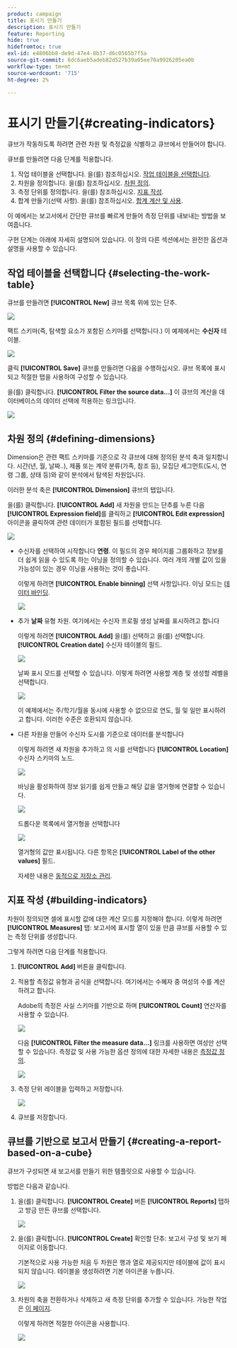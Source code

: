 ```yaml
---
product: campaign
title: 표시기 만들기
description: 표시기 만들기
feature: Reporting
hide: true
hidefromtoc: true
exl-id: e4806bb8-de9d-47e4-8b37-d6c0565b7f5a
source-git-commit: 6dc6aeb5adeb82d527b39a05ee70a9926205ea0b
workflow-type: tm+mt
source-wordcount: '715'
ht-degree: 2%

---
```


# 표시기 만들기{#creating-indicators}



큐브가 작동하도록 하려면 관련 차원 및 측정값을 식별하고 큐브에서 만들어야 합니다.

큐브를 만들려면 다음 단계를 적용합니다.

1. 작업 테이블을 선택합니다. 을(를) 참조하십시오. [작업 테이블을 선택합니다](#selecting-the-work-table).
1. 차원을 정의합니다. 을(를) 참조하십시오. [차원 정의](#defining-dimensions).
1. 측정 단위를 정의합니다. 을(를) 참조하십시오. [지표 작성](#building-indicators).
1. 합계 만들기(선택 사항). 을(를) 참조하십시오. [합계 계산 및 사용](../../reporting/using/concepts-and-methodology.md#calculating-and-using-aggregates).

이 예에서는 보고서에서 간단한 큐브를 빠르게 만들어 측정 단위를 내보내는 방법을 보여줍니다.

구현 단계는 아래에 자세히 설명되어 있습니다. 이 장의 다른 섹션에서는 완전한 옵션과 설명을 사용할 수 있습니다.

## 작업 테이블을 선택합니다 {#selecting-the-work-table}

큐브를 만들려면 **[!UICONTROL New]** 큐브 목록 위에 있는 단추.

![](assets/s_advuser_cube_create.png)

팩트 스키마(즉, 탐색할 요소가 포함된 스키마를 선택합니다.) 이 예제에서는 **수신자** 테이블.

![](assets/s_advuser_cube_wz_02.png)

클릭 **[!UICONTROL Save]** 큐브를 만들려면 다음을 수행하십시오. 큐브 목록에 표시되고 적절한 탭을 사용하여 구성할 수 있습니다.

을(를) 클릭합니다. **[!UICONTROL Filter the source data...]** 이 큐브의 계산을 데이터베이스의 데이터 선택에 적용하는 링크입니다.

![](assets/s_advuser_cube_wz_03.png)

## 차원 정의 {#defining-dimensions}

Dimension은 관련 팩트 스키마를 기준으로 각 큐브에 대해 정의된 분석 축과 일치합니다. 시간(년, 월, 날짜..), 제품 또는 계약 분류(가족, 참조 등), 모집단 세그먼트(도시, 연령 그룹, 상태 등)와 같이 분석에서 탐색된 차원입니다.

이러한 분석 축은 **[!UICONTROL Dimension]** 큐브의 탭입니다.

을(를) 클릭합니다. **[!UICONTROL Add]** 새 차원을 만드는 단추를 누른 다음 **[!UICONTROL Expression field]**&#x200B;를 클릭하고 **[!UICONTROL Edit expression]** 아이콘을 클릭하여 관련 데이터가 포함된 필드를 선택합니다.

![](assets/s_advuser_cube_wz_04.png)

* 수신자를 선택하여 시작합니다 **연령**. 이 필드의 경우 페이지를 그룹화하고 정보를 더 쉽게 읽을 수 있도록 하는 이닝을 정의할 수 있습니다. 여러 개의 개별 값이 있을 가능성이 있는 경우 이닝을 사용하는 것이 좋습니다.

   이렇게 하려면 **[!UICONTROL Enable binning]** 선택 사항입니다. 이닝 모드는 [데이터 바인딩](../../reporting/using/concepts-and-methodology.md#data-binning).

   ![](assets/s_advuser_cube_wz_05.png)

* 추가 **날짜** 유형 차원. 여기에서는 수신자 프로필 생성 날짜를 표시하려고 합니다

   이렇게 하려면 **[!UICONTROL Add]** 을(를) 선택하고 을(를) 선택합니다. **[!UICONTROL Creation date]** 수신자 테이블의 필드.

   ![](assets/s_advuser_cube_wz_06.png)

   날짜 표시 모드를 선택할 수 있습니다. 이렇게 하려면 사용할 계층 및 생성할 레벨을 선택합니다.

   ![](assets/s_advuser_cube_wz_07.png)

   이 예제에서는 주/학기/월을 동시에 사용할 수 없으므로 연도, 월 및 일만 표시하려고 합니다. 이러한 수준은 호환되지 않습니다.

* 다른 차원을 만들어 수신자 도시를 기준으로 데이터를 분석합니다

   이렇게 하려면 새 차원을 추가하고 의 시를 선택합니다 **[!UICONTROL Location]** 수신자 스키마의 노드.

   ![](assets/s_advuser_cube_wz_08.png)

   바닝을 활성화하여 정보 읽기를 쉽게 만들고 해당 값을 열거형에 연결할 수 있습니다.

   ![](assets/s_advuser_cube_wz_09.png)

   드롭다운 목록에서 열거형을 선택합니다

   ![](assets/s_advuser_cube_wz_10.png)

   열거형의 값만 표시됩니다. 다른 항목은 **[!UICONTROL Label of the other values]** 필드.

   자세한 내용은 [동적으로 저장소 관리](../../reporting/using/concepts-and-methodology.md#dynamically-managing-bins).

## 지표 작성 {#building-indicators}

차원이 정의되면 셀에 표시할 값에 대한 계산 모드를 지정해야 합니다. 이렇게 하려면 **[!UICONTROL Measures]** 탭: 보고서에 표시할 열이 있을 만큼 큐브를 사용할 수 있는 측정 단위를 생성합니다.

그렇게 하려면 다음 단계를 적용합니다.

1. **[!UICONTROL Add]** 버튼을 클릭합니다.
1. 적용할 측정값 유형과 공식을 선택합니다. 여기에서는 수혜자 중 여성의 수를 계산하려고 합니다.

   Adobe의 측정은 사실 스키마를 기반으로 하며 **[!UICONTROL Count]** 연산자를 사용할 수 있습니다.

   ![](assets/s_advuser_cube_wz_11.png)

   다음 **[!UICONTROL Filter the measure data...]** 링크를 사용하면 여성만 선택할 수 있습니다. 측정값 및 사용 가능한 옵션 정의에 대한 자세한 내용은 [측정값 정의](../../reporting/using/concepts-and-methodology.md#defining-measures).

   ![](assets/s_advuser_cube_wz_12.png)

1. 측정 단위 레이블을 입력하고 저장합니다.

   ![](assets/s_advuser_cube_wz_13.png)

1. 큐브를 저장합니다.

## 큐브를 기반으로 보고서 만들기 {#creating-a-report-based-on-a-cube}

큐브가 구성되면 새 보고서를 만들기 위한 템플릿으로 사용할 수 있습니다.

방법은 다음과 같습니다.

1. 을(를) 클릭합니다. **[!UICONTROL Create]** 버튼 **[!UICONTROL Reports]** 탭하고 방금 만든 큐브를 선택합니다.

   ![](assets/s_advuser_cube_wz_14.png)

1. 을(를) 클릭합니다. **[!UICONTROL Create]** 확인할 단추: 보고서 구성 및 보기 페이지로 이동합니다.

   기본적으로 사용 가능한 처음 두 차원은 행과 열로 제공되지만 테이블에 값이 표시되지 않습니다. 테이블을 생성하려면 기본 아이콘을 누릅니다.

   ![](assets/s_advuser_cube_wz_15.png)

1. 차원의 축을 전환하거나 삭제하고 새 측정 단위를 추가할 수 있습니다. 가능한 작업은 [이 페이지](../../reporting/using/using-cubes-to-explore-data.md).

   이렇게 하려면 적절한 아이콘을 사용합니다.

   ![](assets/s_advuser_cube_wz_16.png)
